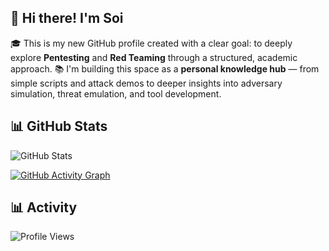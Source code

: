 ## 👋 Hi there! I'm Soi
🎓 This is my new GitHub profile created with a clear goal: to deeply explore **Pentesting** and **Red Teaming** through a structured, academic approach.
📚 I'm building this space as a **personal knowledge hub** — from simple scripts and attack demos to deeper insights into adversary simulation, threat emulation, and tool development.

## 📊 GitHub Stats
![GitHub Stats](https://github-readme-stats.vercel.app/api?username=soirealmax&show_icons=true&theme=dark)

[![GitHub Activity Graph](https://github-readme-activity-graph.vercel.app/graph?username=soirealmax&theme=github-dark)](https://github.com/ashutosh00710/github-readme-activity-graph)

## 📊 Activity
![Profile Views](https://komarev.com/ghpvc/?username=soirealmax&label=Profile%20views&color=0e75b6&style=flat)


